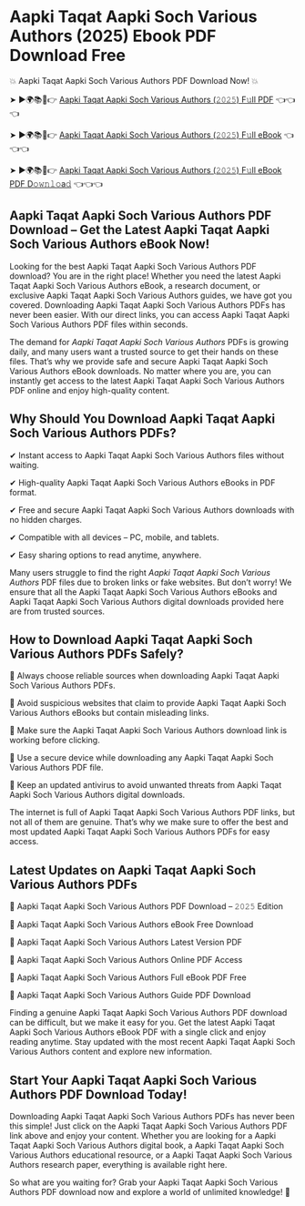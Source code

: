 # Aapki Taqat Aapki Soch Various Authors (2025) Ebook PDF Download Free

💥 Aapki Taqat Aapki Soch Various Authors PDF Download Now! 💥

➤ ►🌍📚📱👉 [Aapki Taqat Aapki Soch Various Authors (𝟸𝟶𝟸𝟻) F𝚞ll PDF](https://getpdf.xyz/aapki-taqat-aapki-soch-various-authors) 👈👈👈


➤ ►🌍📚📱👉 [Aapki Taqat Aapki Soch Various Authors (𝟸𝟶𝟸𝟻) F𝚞ll eBook](https://getpdf.xyz/aapki-taqat-aapki-soch-various-authors) 👈👈👈


➤ ►🌍📚📱👉 [Aapki Taqat Aapki Soch Various Authors (𝟸𝟶𝟸𝟻) F𝚞ll eBook PDF D𝚘𝚠𝚗𝚕𝚘a𝚍](https://getpdf.xyz/aapki-taqat-aapki-soch-various-authors) 👈👈👈


## Aapki Taqat Aapki Soch Various Authors PDF Download – Get the Latest Aapki Taqat Aapki Soch Various Authors eBook Now!

Looking for the best Aapki Taqat Aapki Soch Various Authors PDF download? You are in the right place! Whether you need the latest Aapki Taqat Aapki Soch Various Authors eBook, a research document, or exclusive Aapki Taqat Aapki Soch Various Authors guides, we have got you covered. Downloading Aapki Taqat Aapki Soch Various Authors PDFs has never been easier. With our direct links, you can access Aapki Taqat Aapki Soch Various Authors PDF files within seconds.

The demand for *Aapki Taqat Aapki Soch Various Authors* PDFs is growing daily, and many users want a trusted source to get their hands on these files. That’s why we provide safe and secure Aapki Taqat Aapki Soch Various Authors eBook downloads. No matter where you are, you can instantly get access to the latest Aapki Taqat Aapki Soch Various Authors PDF online and enjoy high-quality content.

## Why Should You Download Aapki Taqat Aapki Soch Various Authors PDFs?

✔ Instant access to Aapki Taqat Aapki Soch Various Authors files without waiting.

✔ High-quality Aapki Taqat Aapki Soch Various Authors eBooks in PDF format.

✔ Free and secure Aapki Taqat Aapki Soch Various Authors downloads with no hidden charges.

✔ Compatible with all devices – PC, mobile, and tablets.

✔ Easy sharing options to read anytime, anywhere.

Many users struggle to find the right *Aapki Taqat Aapki Soch Various Authors* PDF files due to broken links or fake websites. But don’t worry! We ensure that all the Aapki Taqat Aapki Soch Various Authors eBooks and Aapki Taqat Aapki Soch Various Authors digital downloads provided here are from trusted sources.

## How to Download Aapki Taqat Aapki Soch Various Authors PDFs Safely?

📌 Always choose reliable sources when downloading Aapki Taqat Aapki Soch Various Authors PDFs.

📌 Avoid suspicious websites that claim to provide Aapki Taqat Aapki Soch Various Authors eBooks but contain misleading links.

📌 Make sure the Aapki Taqat Aapki Soch Various Authors download link is working before clicking.

📌 Use a secure device while downloading any Aapki Taqat Aapki Soch Various Authors PDF file.

📌 Keep an updated antivirus to avoid unwanted threats from Aapki Taqat Aapki Soch Various Authors digital downloads.

The internet is full of Aapki Taqat Aapki Soch Various Authors PDF links, but not all of them are genuine. That’s why we make sure to offer the best and most updated Aapki Taqat Aapki Soch Various Authors PDFs for easy access.

## Latest Updates on Aapki Taqat Aapki Soch Various Authors PDFs

🔹 Aapki Taqat Aapki Soch Various Authors PDF Download – 𝟸𝟶𝟸𝟻 Edition

🔹 Aapki Taqat Aapki Soch Various Authors eBook Free Download

🔹 Aapki Taqat Aapki Soch Various Authors Latest Version PDF

🔹 Aapki Taqat Aapki Soch Various Authors Online PDF Access

🔹 Aapki Taqat Aapki Soch Various Authors Full eBook PDF Free

🔹 Aapki Taqat Aapki Soch Various Authors Guide PDF Download

Finding a genuine Aapki Taqat Aapki Soch Various Authors PDF download can be difficult, but we make it easy for you. Get the latest Aapki Taqat Aapki Soch Various Authors eBook PDF with a single click and enjoy reading anytime. Stay updated with the most recent Aapki Taqat Aapki Soch Various Authors content and explore new information.

## Start Your Aapki Taqat Aapki Soch Various Authors PDF Download Today!

Downloading Aapki Taqat Aapki Soch Various Authors PDFs has never been this simple! Just click on the Aapki Taqat Aapki Soch Various Authors PDF link above and enjoy your content. Whether you are looking for a Aapki Taqat Aapki Soch Various Authors digital book, a Aapki Taqat Aapki Soch Various Authors educational resource, or a Aapki Taqat Aapki Soch Various Authors research paper, everything is available right here.

So what are you waiting for? Grab your Aapki Taqat Aapki Soch Various Authors PDF download now and explore a world of unlimited knowledge! 🚀